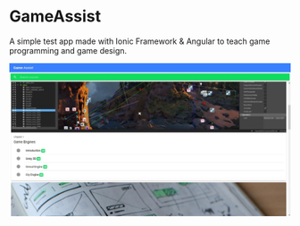 # GameAssist
A simple test app made with Ionic Framework & Angular to teach game programming and game design.

![Screenshot](./GameAssist/resources/img/screenshot.jpg "Screenshot")
